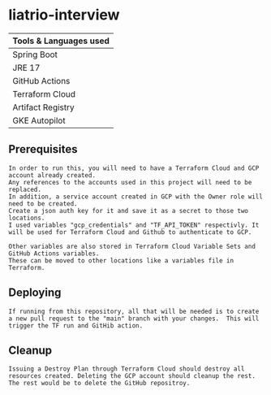 # liatrio-interview

|Tools & Languages used|
|----------------------|
|           Spring Boot|
|                JRE 17|
|        GitHub Actions|
|       Terraform Cloud|
|     Artifact Registry|
|         GKE Autopilot|

## Prerequisites
    In order to run this, you will need to have a Terraform Cloud and GCP account already created.  
    Any references to the accounts used in this project will need to be replaced.  
    In addition, a service account created in GCP with the Owner role will need to be created.  
    Create a json auth key for it and save it as a secret to those two locations.  
    I used variables "gcp_credentials" and "TF_API_TOKEN" respectivly. It will be used for Terraform Cloud and Github to authenticate to GCP.  

    Other variables are also stored in Terraform Cloud Variable Sets and GitHub Actions variables.  
    These can be moved to other locations like a variables file in Terraform. 

## Deploying
    If running from this repository, all that will be needed is to create a new pull request to the "main" branch with your changes.  This will trigger the TF run and GitHib action.

## Cleanup
    Issuing a Destroy Plan through Terraform Cloud should destroy all resources created. Deleting the GCP account should cleanup the rest. The rest would be to delete the GitHub repositroy.
